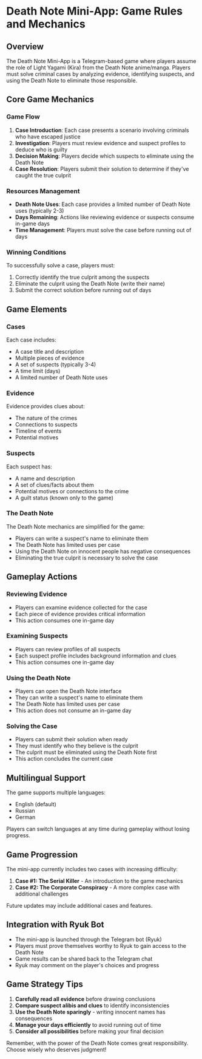 # Death Note Mini-App: Game Rules and Mechanics

## Overview

The Death Note Mini-App is a Telegram-based game where players assume the role of Light Yagami (Kira) from the Death Note anime/manga. Players must solve criminal cases by analyzing evidence, identifying suspects, and using the Death Note to eliminate those responsible.

## Core Game Mechanics

### Game Flow

1. **Case Introduction**: Each case presents a scenario involving criminals who have escaped justice
2. **Investigation**: Players must review evidence and suspect profiles to deduce who is guilty
3. **Decision Making**: Players decide which suspects to eliminate using the Death Note
4. **Case Resolution**: Players submit their solution to determine if they've caught the true culprit

### Resources Management

- **Death Note Uses**: Each case provides a limited number of Death Note uses (typically 2-3)
- **Days Remaining**: Actions like reviewing evidence or suspects consume in-game days
- **Time Management**: Players must solve the case before running out of days

### Winning Conditions

To successfully solve a case, players must:
1. Correctly identify the true culprit among the suspects
2. Eliminate the culprit using the Death Note (write their name)
3. Submit the correct solution before running out of days

## Game Elements

### Cases

Each case includes:
- A case title and description
- Multiple pieces of evidence
- A set of suspects (typically 3-4)
- A time limit (days)
- A limited number of Death Note uses

### Evidence

Evidence provides clues about:
- The nature of the crimes
- Connections to suspects
- Timeline of events
- Potential motives

### Suspects

Each suspect has:
- A name and description
- A set of clues/facts about them
- Potential motives or connections to the crime
- A guilt status (known only to the game)

### The Death Note

The Death Note mechanics are simplified for the game:
- Players can write a suspect's name to eliminate them
- The Death Note has limited uses per case
- Using the Death Note on innocent people has negative consequences
- Eliminating the true culprit is necessary to solve the case

## Gameplay Actions

### Reviewing Evidence

- Players can examine evidence collected for the case
- Each piece of evidence provides critical information
- This action consumes one in-game day

### Examining Suspects

- Players can review profiles of all suspects
- Each suspect profile includes background information and clues
- This action consumes one in-game day

### Using the Death Note

- Players can open the Death Note interface
- They can write a suspect's name to eliminate them
- The Death Note has limited uses per case
- This action does not consume an in-game day

### Solving the Case

- Players can submit their solution when ready
- They must identify who they believe is the culprit
- The culprit must be eliminated using the Death Note first
- This action concludes the current case

## Multilingual Support

The game supports multiple languages:
- English (default)
- Russian
- German

Players can switch languages at any time during gameplay without losing progress.

## Game Progression

The mini-app currently includes two cases with increasing difficulty:
1. **Case #1: The Serial Killer** - An introduction to the game mechanics
2. **Case #2: The Corporate Conspiracy** - A more complex case with additional challenges

Future updates may include additional cases and features.

## Integration with Ryuk Bot

- The mini-app is launched through the Telegram bot (Ryuk)
- Players must prove themselves worthy to Ryuk to gain access to the Death Note
- Game results can be shared back to the Telegram chat
- Ryuk may comment on the player's choices and progress

## Game Strategy Tips

1. **Carefully read all evidence** before drawing conclusions
2. **Compare suspect alibis and clues** to identify inconsistencies
3. **Use the Death Note sparingly** - writing innocent names has consequences
4. **Manage your days efficiently** to avoid running out of time
5. **Consider all possibilities** before making your final decision

Remember, with the power of the Death Note comes great responsibility. Choose wisely who deserves judgment! 